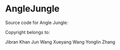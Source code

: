 # AngleJungle

Source code for Angle Jungle:

Copyright belongs to:

Jibran Khan
Jun Wang
Xueyang Wang
Yonglin Zhang
